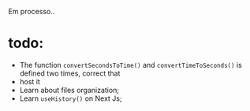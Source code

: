Em processo..

# todo:

- The function `convertSecondsToTime()` and `convertTimeToSeconds()` is defined two times, correct that
- host it
- Learn about files organization;
- Learn `useHistory()` on Next Js;